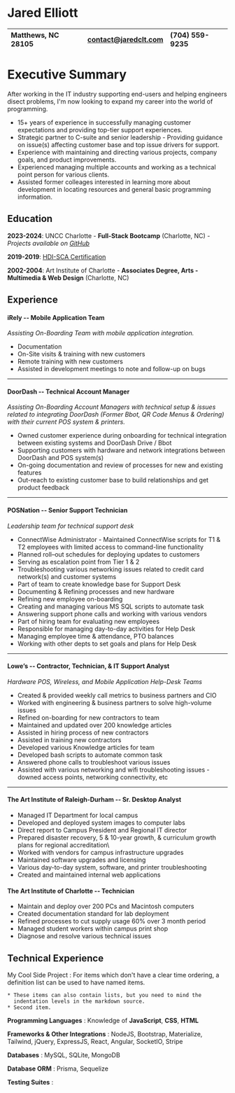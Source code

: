 Jared Elliott
=============

| Matthews, NC 28105 | contact@jaredclt.com | (704) 559-9235 |
|:---|:---|:---|

Executive Summary
=============
After working in the IT industry supporting end-users and helping engineers disect problems, I'm now looking to expand my career into the world of programming.

* 15+ years of experience in successfully managing customer expectations and providing top-tier support experiences.
* Strategic partner to C-suite and senior leadership - Providing guidance on issue(s) affecting customer base and top issue drivers for support.
* Experience with maintaining and directing various projects, company goals, and product improvements.
* Experienced managing multiple accounts and working as a technical point person for various clients.
* Assisted former colleages interested in learning more about development in locating resources and general basic programming information.

Education
---------

**2023-2024**: UNCC Charlotte - **Full-Stack Bootcamp** (Charlotte, NC) - *Projects available on [GitHub](https://github.com/CLTJared)*

**2019-2019**: [HDI-SCA Certification](https://www.thinkhdi.com/education/courses/hdi-support-center-analyst-new-version#)

**2002-2004**: Art Institute of Charlotte - **Associates Degree, Arts - Multimedia & Web Design** (Charlotte, NC)

Experience
----------

#### iRely -- Mobile Application Team
*Assisting On-Boarding Team with mobile application integration.*
  * Documentation
  * On-Site visits & training with new customers
  * Remote training with new customers
  * Assisted in development meetings to note and follow-up on bugs
    
----------

#### DoorDash -- Technical Account Manager
*Assisting On-Boarding Account Managers with technical setup & issues related to integrating DoorDash (Former Bbot, QR Code Menus & Ordering) with their current POS system & printers.*

* Owned customer experience during onboarding for technical integration between existing systems and DoorDash Drive / Bbot
* Supporting customers with hardware and network integrations between DoorDash and POS system(s)
* On-going documentation and review of processes for new and existing features
* Out-reach to existing customer base to build relationships and get product feedback

----------

#### POSNation -- Senior Support Technician
*Leadership team for technical support desk*
* ConnectWise Administrator - Maintained ConnectWise scripts for T1 & T2 employees with limited access to command-line functionality
* Planned roll–out schedules for deploying updates to customers
* Serving as escalation point from Tier 1 & 2
* Troubleshooting various networking issues related to credit card network(s) and customer systems
* Part of team to create knowledge base for Support Desk
* Documenting & Refining  processes and new hardware
* Refining new employee on-boarding
* Creating and managing various MS SQL scripts to automate task
* Answering support phone calls and working with various vendors
* Part of hiring team for evaluating new employees
* Responsible for managing day-to-day activities for Help Desk
* Managing employee time & attendance, PTO balances
* Working with other depts to set goals and plans for Help Desk

----------

#### Lowe’s -- Contractor, Technician, & IT Support Analyst
*Hardware POS, Wireless, and Mobile Application Help-Desk Teams*
* Created & provided weekly call metrics to business partners and CIO
* Worked with engineering & business partners to solve high-volume issues
* Refined on-boarding for new contractors to team
* Maintained and updated over 200 knowledge articles
* Assisted in hiring process of new contractors
* Assisted in training new contractors
* Developed various Knowledge articles for team
* Developed bash scripts to automate common task
* Answered phone calls to troubleshoot various issues
* Assisted with various networking and wifi troubleshooting issues - downed access points, networking connectivity, etc

----------

#### The Art Institute of Raleigh-Durham -- Sr. Desktop Analyst
* Managed IT Department for local campus
* Developed and deployed system images to computer labs
* Direct report to Campus President and Regional IT director
* Prepared disaster recovery, 5 & 10-year growth,  & curriculum growth plans for regional accreditation\
* Worked with vendors for campus infrastructure upgrades
* Maintained software upgrades and licensing
* Various day-to-day system, software, and printer troubleshooting
* Created and maintained internal web applications

#### The Art Institute of Charlotte -- Technician
* Maintain and deploy over 200 PCs and Macintosh computers
* Created documentation standard for lab deployment
* Refined processes to cut supply usage 60% over 3 month period
* Managed student workers within campus print shop
* Diagnose and resolve various technical issues


Technical Experience
--------------------

My Cool Side Project
:   For items which don't have a clear time ordering, a definition
    list can be used to have named items.

    * These items can also contain lists, but you need to mind the
      indentation levels in the markdown source.
    * Second item.

**Programming Languages**
:   Knowledge of **JavaScript**, **CSS**, **HTML**

**Frameworks & Other Integrations**
:   NodeJS, Bootstrap, Materialize, Tailwind, jQuery, ExpressJS, React, Angular, SocketIO, Stripe

**Databases**
:   MySQL, SQLite, MongoDB

**Database ORM**
:   Prisma, Sequelize

**Testing Suites**
:   

